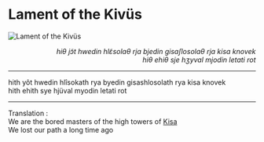 
# Lament of the Kivüs

![Lament of the Kivüs](./Lament%20of%20the%20Kivüs.png)

<div align="right"><i>hiθ jɔ̃t hwedin hlɛ̃solaθ rja bjedin gisaʃlosolaθ rja kisa knovek</i></div>  
<div align="right"><i>hiθ ehiθ sje hʒyval mjodin letati rot</i></div>  

---

hith yôt hwedin hlîsokath rya byedin gisashlosolath rya kisa knovek  
hith ehith sye hjüval myodin letati rot  

---

Translation :  
We are the bored masters of the high towers of [Kisa](../Kivümi%20Language/Kivümi%20Dictionary/Kisa.md)  
We lost our path a long time ago  